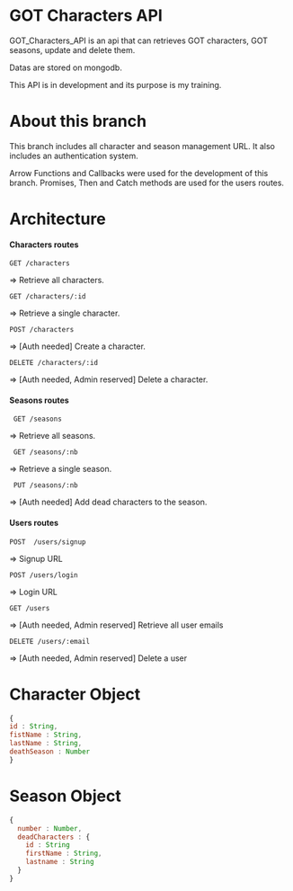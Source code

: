 # GOT Characters API

GOT_Characters_API is an api that can retrieves GOT characters, GOT seasons,
 update and delete them.

Datas are stored on mongodb.

This API is in development and its purpose is my training.

# About this branch
This branch includes all character and season management URL.
It also includes an authentication system.

Arrow Functions and Callbacks were used for the development of this branch.
Promises, Then and Catch methods are used for the users routes.

# Architecture
#### Characters routes
```
GET /characters
```
=> Retrieve all characters.
```
GET /characters/:id
```
=> Retrieve a single character.
```
POST /characters
```
=> [Auth needed] Create a character.

```
DELETE /characters/:id
```
=> [Auth needed, Admin reserved] Delete a character.

#### Seasons routes
```
 GET /seasons
 ```
 => Retrieve all seasons.
```
 GET /seasons/:nb
 ```
 => Retrieve a single season.
```
 PUT /seasons/:nb
 ```
 => [Auth needed] Add dead characters to the season.

#### Users routes
```
POST  /users/signup
```
=> Signup URL
```
POST /users/login
```
=> Login URL
```
GET /users
```
=> [Auth needed, Admin reserved] Retrieve all user emails

```
DELETE /users/:email
```
=> [Auth needed, Admin reserved] Delete a user

# Character Object

```javascript
{
id : String,
fistName : String,
lastName : String,
deathSeason : Number
}
```
# Season Object
```javascript
{
  number : Number,
  deadCharacters : {
    id : String
    firstName : String,
    lastname : String
  }
}
```
